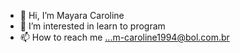 - 👋 Hi, I’m Mayara Caroline
- 👀 I’m interested in learn to program
- 📫 How to reach me ...m-caroline1994@bol.com.br

<!---
mcaroline1994/mcaroline1994 is a ✨ special ✨ repository because its `README.md` (this file) appears on your GitHub profile.
You can click the Preview link to take a look at your changes.
--->
